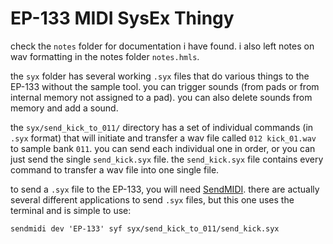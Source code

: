 # EP-133 MIDI SysEx Thingy

check the `notes` folder for documentation i have found. i also left notes on wav formatting in the notes folder `notes.hmls`.

the `syx` folder has several working `.syx` files that do various things to the EP-133 without the sample tool.
you can trigger sounds (from pads or from internal memory not assigned to a pad).
you can also delete sounds from memory and add a sound.

the `syx/send_kick_to_011/` directory has a set of individual commands (in `.syx` format) that will initiate and transfer a wav file called `012 kick_01.wav` to sample bank `011`.
you can send each individual one in order, or you can just send the single `send_kick.syx` file. the `send_kick.syx` file contains every command to transfer a wav file into one single file.

to send a `.syx` file to the EP-133, you will need [SendMIDI](https://github.com/gbevin/SendMIDI).
there are actually several different applications to send `.syx` files, but this one uses the terminal and is simple to use:

```
sendmidi dev 'EP-133' syf syx/send_kick_to_011/send_kick.syx
```

